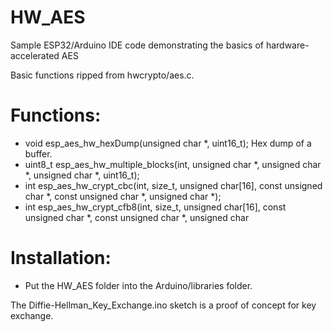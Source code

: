 # HW_AES
Sample ESP32/Arduino IDE code demonstrating the basics of hardware-accelerated AES

Basic functions ripped from hwcrypto/aes.c.

# Functions:

- void esp_aes_hw_hexDump(unsigned char *, uint16_t);
  Hex dump of a buffer.
- uint8_t esp_aes_hw_multiple_blocks(int, unsigned char *, unsigned char *, unsigned char *, uint16_t);
- int esp_aes_hw_crypt_cbc(int, size_t, unsigned char[16], const unsigned char *, const unsigned char *, unsigned char *);
- int esp_aes_hw_crypt_cfb8(int, size_t, unsigned char[16], const unsigned char *, const unsigned char *, unsigned char 

# Installation:

- Put the HW_AES folder into the Arduino/libraries folder.

The Diffie-Hellman_Key_Exchange.ino sketch is a proof of concept for key exchange.
